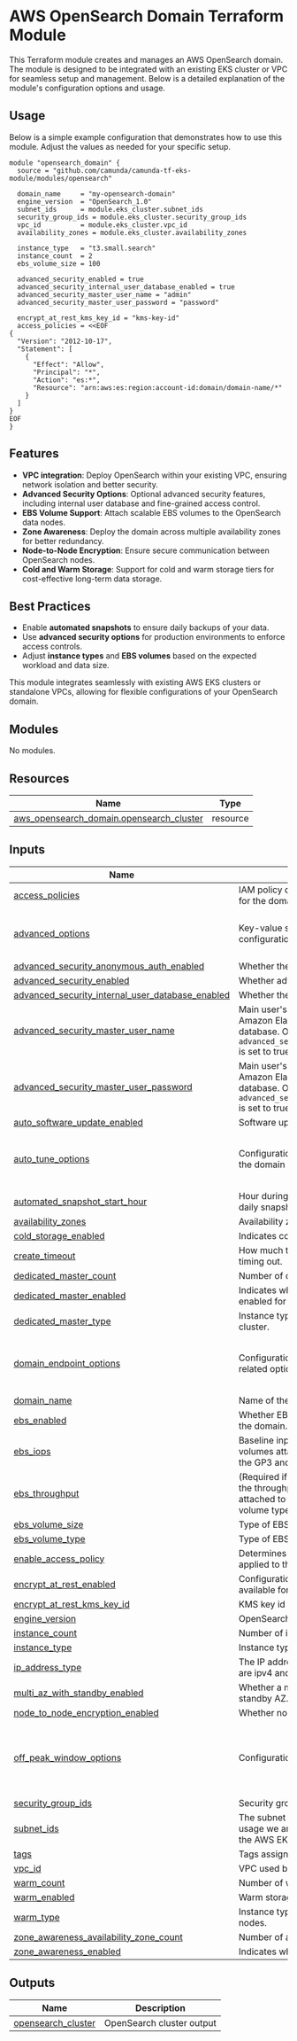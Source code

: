 # AWS OpenSearch Domain Terraform Module

This Terraform module creates and manages an AWS OpenSearch domain. The module is designed to be integrated with an existing EKS cluster or VPC for seamless setup and management. Below is a detailed explanation of the module's configuration options and usage.

## Usage

Below is a simple example configuration that demonstrates how to use this module. Adjust the values as needed for your specific setup.

```hcl
module "opensearch_domain" {
  source = "github.com/camunda/camunda-tf-eks-module/modules/opensearch"

  domain_name     = "my-opensearch-domain"
  engine_version  = "OpenSearch_1.0"
  subnet_ids      = module.eks_cluster.subnet_ids
  security_group_ids = module.eks_cluster.security_group_ids
  vpc_id          = module.eks_cluster.vpc_id
  availability_zones = module.eks_cluster.availability_zones

  instance_type   = "t3.small.search"
  instance_count  = 2
  ebs_volume_size = 100

  advanced_security_enabled = true
  advanced_security_internal_user_database_enabled = true
  advanced_security_master_user_name = "admin"
  advanced_security_master_user_password = "password"

  encrypt_at_rest_kms_key_id = "kms-key-id"
  access_policies = <<EOF
{
  "Version": "2012-10-17",
  "Statement": [
    {
      "Effect": "Allow",
      "Principal": "*",
      "Action": "es:*",
      "Resource": "arn:aws:es:region:account-id:domain/domain-name/*"
    }
  ]
}
EOF
}
```

## Features

- **VPC integration**: Deploy OpenSearch within your existing VPC, ensuring network isolation and better security.
- **Advanced Security Options**: Optional advanced security features, including internal user database and fine-grained access control.
- **EBS Volume Support**: Attach scalable EBS volumes to the OpenSearch data nodes.
- **Zone Awareness**: Deploy the domain across multiple availability zones for better redundancy.
- **Node-to-Node Encryption**: Ensure secure communication between OpenSearch nodes.
- **Cold and Warm Storage**: Support for cold and warm storage tiers for cost-effective long-term data storage.

## Best Practices

- Enable **automated snapshots** to ensure daily backups of your data.
- Use **advanced security options** for production environments to enforce access controls.
- Adjust **instance types** and **EBS volumes** based on the expected workload and data size.

This module integrates seamlessly with existing AWS EKS clusters or standalone VPCs, allowing for flexible configurations of your OpenSearch domain.

<!-- BEGIN_TF_DOCS -->
## Modules

No modules.
## Resources

| Name | Type |
|------|------|
| [aws_opensearch_domain.opensearch_cluster](https://registry.terraform.io/providers/hashicorp/aws/latest/docs/resources/opensearch_domain) | resource |
## Inputs

| Name | Description | Type | Default | Required |
|------|-------------|------|---------|:--------:|
| <a name="input_access_policies"></a> [access\_policies](#input\_access\_policies) | IAM policy document specifying the access policies for the domain. | `any` | n/a | yes |
| <a name="input_advanced_options"></a> [advanced\_options](#input\_advanced\_options) | Key-value string pairs to specify advanced configuration options. | `map` | <pre>{<br/>  "rest.action.multi.allow_explicit_index": true<br/>}</pre> | no |
| <a name="input_advanced_security_anonymous_auth_enabled"></a> [advanced\_security\_anonymous\_auth\_enabled](#input\_advanced\_security\_anonymous\_auth\_enabled) | Whether the anonymous auth is enabled. | `bool` | `false` | no |
| <a name="input_advanced_security_enabled"></a> [advanced\_security\_enabled](#input\_advanced\_security\_enabled) | Whether advanced security is enabled. | `bool` | `false` | no |
| <a name="input_advanced_security_internal_user_database_enabled"></a> [advanced\_security\_internal\_user\_database\_enabled](#input\_advanced\_security\_internal\_user\_database\_enabled) | Whether the internal user database is enabled. | `bool` | `false` | no |
| <a name="input_advanced_security_master_user_name"></a> [advanced\_security\_master\_user\_name](#input\_advanced\_security\_master\_user\_name) | Main user's username, which is stored in the Amazon Elasticsearch Service domain's internal database. Only specify if `advanced_security_internal_user_database_enabled` is set to true. | `string` | `"opensearch-admin"` | no |
| <a name="input_advanced_security_master_user_password"></a> [advanced\_security\_master\_user\_password](#input\_advanced\_security\_master\_user\_password) | Main user's password, which is stored in the Amazon Elasticsearch Service domain's internal database. Only specify if `advanced_security_internal_user_database_enabled` is set to true. | `any` | n/a | yes |
| <a name="input_auto_software_update_enabled"></a> [auto\_software\_update\_enabled](#input\_auto\_software\_update\_enabled) | Software update auto for the domain. | `bool` | `false` | no |
| <a name="input_auto_tune_options"></a> [auto\_tune\_options](#input\_auto\_tune\_options) | Configuration block for the Auto-Tune options of the domain | `any` | <pre>{<br/>  "desired_state": "ENABLED",<br/>  "rollback_on_disable": "NO_ROLLBACK"<br/>}</pre> | no |
| <a name="input_automated_snapshot_start_hour"></a> [automated\_snapshot\_start\_hour](#input\_automated\_snapshot\_start\_hour) | Hour during which the service takes an automated daily snapshot of the indices in the domain. | `number` | `0` | no |
| <a name="input_availability_zones"></a> [availability\_zones](#input\_availability\_zones) | Availability zones used by the domain. | `list(string)` | n/a | yes |
| <a name="input_cold_storage_enabled"></a> [cold\_storage\_enabled](#input\_cold\_storage\_enabled) | Indicates cold storage is enabled. | `bool` | `false` | no |
| <a name="input_create_timeout"></a> [create\_timeout](#input\_create\_timeout) | How much time to wait for the creation before timing out. | `string` | `"2h"` | no |
| <a name="input_dedicated_master_count"></a> [dedicated\_master\_count](#input\_dedicated\_master\_count) | Number of dedicated master nodes in the cluster. | `number` | `1` | no |
| <a name="input_dedicated_master_enabled"></a> [dedicated\_master\_enabled](#input\_dedicated\_master\_enabled) | Indicates whether dedicated master nodes are enabled for the cluster. | `bool` | `true` | no |
| <a name="input_dedicated_master_type"></a> [dedicated\_master\_type](#input\_dedicated\_master\_type) | Instance type of the dedicated master nodes in the cluster. | `string` | `""` | no |
| <a name="input_domain_endpoint_options"></a> [domain\_endpoint\_options](#input\_domain\_endpoint\_options) | Configuration block for domain endpoint HTTP(S) related options | `any` | <pre>{<br/>  "enforce_https": true,<br/>  "tls_security_policy": "Policy-Min-TLS-1-2-2019-07"<br/>}</pre> | no |
| <a name="input_domain_name"></a> [domain\_name](#input\_domain\_name) | Name of the domain. | `any` | n/a | yes |
| <a name="input_ebs_enabled"></a> [ebs\_enabled](#input\_ebs\_enabled) | Whether EBS volumes are attached to data nodes in the domain. | `bool` | `true` | no |
| <a name="input_ebs_iops"></a> [ebs\_iops](#input\_ebs\_iops) | Baseline input/output (I/O) performance of EBS volumes attached to data nodes. Applicable only for the GP3 and Provisioned IOPS EBS volume types. | `any` | n/a | yes |
| <a name="input_ebs_throughput"></a> [ebs\_throughput](#input\_ebs\_throughput) | (Required if `ebs_volume_type` is set to gp3) Specifies the throughput (in MiB/s) of the EBS volumes attached to data nodes. Applicable only for the gp3 volume type. | `any` | n/a | yes |
| <a name="input_ebs_volume_size"></a> [ebs\_volume\_size](#input\_ebs\_volume\_size) | Type of EBS volumes attached to data nodes. | `number` | `64` | no |
| <a name="input_ebs_volume_type"></a> [ebs\_volume\_type](#input\_ebs\_volume\_type) | Type of EBS volumes attached to data nodes. | `string` | `"gp3"` | no |
| <a name="input_enable_access_policy"></a> [enable\_access\_policy](#input\_enable\_access\_policy) | Determines whether an access policy will be applied to the domain | `bool` | `true` | no |
| <a name="input_encrypt_at_rest_enabled"></a> [encrypt\_at\_rest\_enabled](#input\_encrypt\_at\_rest\_enabled) | Configuration block for encrypt at rest options. Only available for certain instance types. | `bool` | `true` | no |
| <a name="input_encrypt_at_rest_kms_key_id"></a> [encrypt\_at\_rest\_kms\_key\_id](#input\_encrypt\_at\_rest\_kms\_key\_id) | KMS key id used to encrypt at rest. | `any` | n/a | yes |
| <a name="input_engine_version"></a> [engine\_version](#input\_engine\_version) | OpenSearch version for the domain. | `any` | n/a | yes |
| <a name="input_instance_count"></a> [instance\_count](#input\_instance\_count) | Number of instances in the cluster. | `number` | `1` | no |
| <a name="input_instance_type"></a> [instance\_type](#input\_instance\_type) | Instance type of data nodes in the cluster. | `string` | `"t3.small.search"` | no |
| <a name="input_ip_address_type"></a> [ip\_address\_type](#input\_ip\_address\_type) | The IP address type for the endpoint. Valid values are ipv4 and dualstack | `any` | n/a | yes |
| <a name="input_multi_az_with_standby_enabled"></a> [multi\_az\_with\_standby\_enabled](#input\_multi\_az\_with\_standby\_enabled) | Whether a multi-AZ domain is turned on with a standby AZ. | `bool` | `false` | no |
| <a name="input_node_to_node_encryption_enabled"></a> [node\_to\_node\_encryption\_enabled](#input\_node\_to\_node\_encryption\_enabled) | Whether node to node encryption is enabled. | `bool` | `true` | no |
| <a name="input_off_peak_window_options"></a> [off\_peak\_window\_options](#input\_off\_peak\_window\_options) | Configuration to add Off Peak update options | `map` | <pre>{<br/>  "enabled": true,<br/>  "off_peak_window": {<br/>    "hours": 7<br/>  }<br/>}</pre> | no |
| <a name="input_security_group_ids"></a> [security\_group\_ids](#input\_security\_group\_ids) | Security groups used by the domain. | `list(string)` | `[]` | no |
| <a name="input_subnet_ids"></a> [subnet\_ids](#input\_subnet\_ids) | The subnet IDs to create the cluster in. For easier usage we are passing through the subnet IDs from the AWS EKS Cluster module. | `list(string)` | n/a | yes |
| <a name="input_tags"></a> [tags](#input\_tags) | Tags assigned to the domain. | `map` | `{}` | no |
| <a name="input_vpc_id"></a> [vpc\_id](#input\_vpc\_id) | VPC used by the domain. | `string` | n/a | yes |
| <a name="input_warm_count"></a> [warm\_count](#input\_warm\_count) | Number of warm nodes in the cluster. | `number` | `1` | no |
| <a name="input_warm_enabled"></a> [warm\_enabled](#input\_warm\_enabled) | Warm storage is enabled. | `bool` | `true` | no |
| <a name="input_warm_type"></a> [warm\_type](#input\_warm\_type) | Instance type for the OpenSearch cluster's warm nodes. | `string` | `""` | no |
| <a name="input_zone_awareness_availability_zone_count"></a> [zone\_awareness\_availability\_zone\_count](#input\_zone\_awareness\_availability\_zone\_count) | Number of availability zones used. | `number` | `1` | no |
| <a name="input_zone_awareness_enabled"></a> [zone\_awareness\_enabled](#input\_zone\_awareness\_enabled) | Indicates whether zone awareness is enabled. | `bool` | `true` | no |
## Outputs

| Name | Description |
|------|-------------|
| <a name="output_opensearch_cluster"></a> [opensearch\_cluster](#output\_opensearch\_cluster) | OpenSearch cluster output |
<!-- END_TF_DOCS -->
